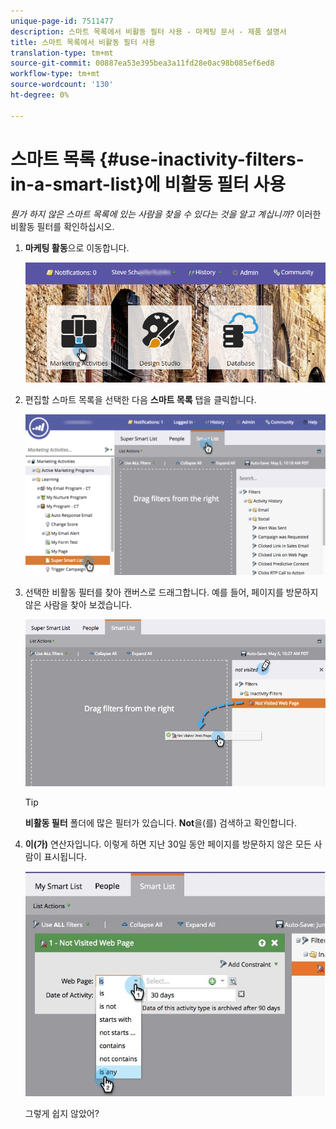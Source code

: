 ```yaml
---
unique-page-id: 7511477
description: 스마트 목록에서 비활동 필터 사용 - 마케팅 문서 - 제품 설명서
title: 스마트 목록에서 비활동 필터 사용
translation-type: tm+mt
source-git-commit: 00887ea53e395bea3a11fd28e0ac98b085ef6ed8
workflow-type: tm+mt
source-wordcount: '130'
ht-degree: 0%

---
```



# 스마트 목록 {#use-inactivity-filters-in-a-smart-list}에 비활동 필터 사용

*뭔가 하지 않은 스마트 목록에 있는 사람을 찾을 수 있다는 것을 알고 계십니까?* 이러한 비활동 필터를 확인하십시오.

1. **마케팅 활동**&#x200B;으로 이동합니다.

   ![](assets/login-marketing-activities-3.png)

1. 편집할 스마트 목록을 선택한 다음 **스마트 목록** 탭을 클릭합니다.

   ![](assets/smartlist-choose.png)

1. 선택한 비활동 필터를 찾아 캔버스로 드래그합니다. 예를 들어, 페이지를 방문하지 않은 사람을 찾아 보겠습니다.

   ![](assets/draginactivityfilter.png)

   >[!TIP]
   >
   >**비활동 필터** 폴더에 많은 필터가 있습니다. **Not**&#x200B;을(를) 검색하고 확인합니다.

1. **이(가)** 연산자입니다. 이렇게 하면 지난 30일 동안 페이지를 방문하지 않은 모든 사람이 표시됩니다.

   ![](assets/mysmartlist-people.jpg)

   그렇게 쉽지 않았어?

